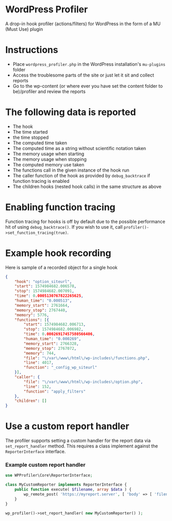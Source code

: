# WordPress Profiler
A drop-in hook profiler (actions/filters) for WordPress in the form of a MU (Must Use) plugin

# Instructions

* Place `wordpress_profiler.php` in the WordPress installation's `mu-plugins` folder
* Access the troublesome parts of the site or just let it sit and collect reports
* Go to the wp-content (or where ever you have set the content folder to be)/profiler and review the reports

# The following data is reported

* The hook
* The time started
* the time stopped
* The computed time taken
* The computed time as a string without scientific notation taken
* The memory usage when starting
* The memory usage when stopping
* The computed memory use taken
* The functions call in the given instance of the hook run
* The caller function of the hook as provided by `debug_backtrace` if function tracing is enabled
* The children hooks (nested hook calls) in the same structure as above

# Enabling function tracing

Function tracing for hooks is off by default due to the possible performance hit of using `debug_backtrace()`. If you wish to use it, call `profiler()->set_function_tracing(true)`.


# Example hook recording

Here is sample of a recorded object for a single hook

```json
{
    "hook": "option_siteurl",
    "start": 1574984682.006578,
    "stop": 1574984682.007091,
    "time": 0.0005130767822265625,
    "human_time": "0.000513",
    "memory_start": 2761664,
    "memory_stop": 2767440,
    "memory": 5776,
    "functions": [{
        "start": 1574984682.006713,
        "stop": 1574984682.006982,
        "time": 0.00026917457580566406,
        "human_time": "0.000269",
        "memory_start": 2766328,
        "memory_stop": 2767072,
        "memory": 744,
        "file": "\/var\/www\/html\/wp-includes\/functions.php",
        "line": 4017,
        "function": "_config_wp_siteurl"
    }],
    "caller": {
        "file": "\/var\/www\/html\/wp-includes\/option.php",
        "line": 152,
        "function": "apply_filters"
    },
    "children": []
}
```

# Use a custom report handler

The profiler supports setting a custom handler for the report data via `set_report_handler` method. This requires a class implement against the `ReporterInterface` interface.

### Example custom report handler

```php
use WPProfiler\Core\ReporterInterface;

class MyCustomReporter implements ReporterInterface {
	public function execute( $filename, array $data ) {
		wp_remote_post( 'https://myreport.server', [ 'body' => [ 'filename' => $filename, 'data' => $data ] ] );
	}
}

wp_profiler()->set_report_handler( new MyCustomReporter() );
```
 
